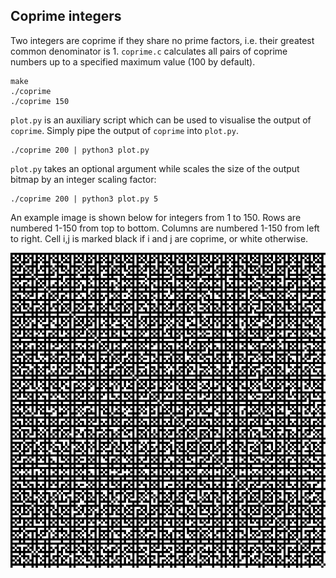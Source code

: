 ## Coprime integers

Two integers are coprime if they share no prime factors, i.e. their greatest common denominator is 1. ``coprime.c`` calculates all pairs of coprime numbers up to a specified maximum value (100 by default).

    make
    ./coprime
    ./coprime 150

``plot.py`` is an auxiliary script which can be used to visualise the output of ``coprime``. Simply pipe the output of ``coprime`` into ``plot.py``.

    ./coprime 200 | python3 plot.py

``plot.py`` takes an optional argument while scales the size of the output bitmap by an integer scaling factor:

    ./coprime 200 | python3 plot.py 5
    

An example image is shown below for integers from 1 to 150. Rows are numbered 1-150 from top to bottom. Columns are numbered 1-150 from left to right. Cell i,j is marked black if i and j are coprime, or white otherwise.

![Sample output of plot.py](./example.png)
